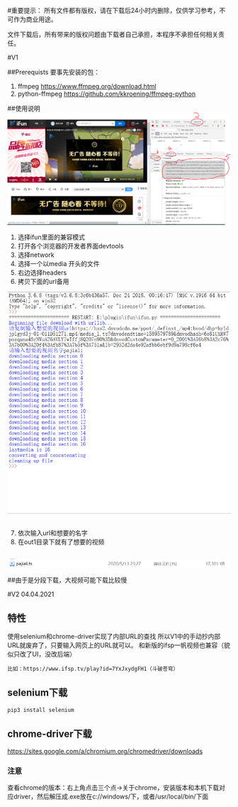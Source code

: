 #重要提示：
所有文件都有版权，请在下载后24小时内删除，仅供学习参考，不可作为商业用途。

文件下载后，所有带来的版权问题由下载者自己承担，本程序不承担任何相关责任。

#V1

##Prerequists 要事先安装的包：
1. ffmpeg
https://www.ffmpeg.org/download.html
2. python-ffmpeg
https://github.com/kkroening/ffmpeg-python

##使用说明
![](pic/intro.PNG)
1. 选择ifun里面的兼容模式
2. 打开各个浏览器的开发者界面devtools
3. 选择network
4. 选择一个以media 开头的文件
5. 右边选择headers
6. 拷贝下面的url备用

![](pic/ablauf.PNG)
##
7. 依次输入url和想要的名字
8. 在out1目录下就有了想要的视频
##
![](pic/vid.PNG)

##由于是分段下载，大视频可能下载比较慢

#V2 04.04.2021
## 特性
使用selenium和chrome-driver实现了内部URL的查找
所以V1中的手动抄内部URL就废弃了，只要输入网页上的URL就可以。
和新版的ifsp一帆视频也兼容（貌似只改了UI，没改后端）
```
比如：https://www.ifsp.tv/play?id=7YxJxydgFH1（斗破苍穹）
```

## selenium下载
```
pip3 install selenium
```

## chrome-driver下载
https://sites.google.com/a/chromium.org/chromedriver/downloads
### 注意
查看chrome的版本：右上角点击三个点->关于chrome，安装版本和本机下载对应driver，然后解压成.exe放在c://windows/下，或者/usr/local/bin/下面

